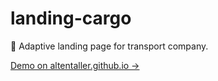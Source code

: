 # landing-cargo
🚚 Adaptive landing page for transport company. 

<a href="https://altentaller.github.io/karavan1/">Demo  on altentaller.github.io &rarr;</a>
